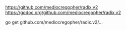 https://github.com/mediocregopher/radix.v2
https://godoc.org/github.com/mediocregopher/radix.v2

go get github.com/mediocregopher/radix.v2/...
